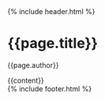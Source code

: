 <html lang="en">
<head>
    <meta charset="UTF-8">
    <meta http-equiv="X-UA-Compatible" content="IE=edge">
    <meta name="viewport" content="width=device-width, initial-scale=1.0">
    <title>{{page.title}} | Bit Criminals</title>
    <link rel="icon" type="image/png" sizes="64x64" href="images/myfavicon.png">
    <link rel="stylesheet" href="https://unpkg.com/flickity@2/dist/flickity.min.css">
    <link rel="preconnect" href="https://fonts.gstatic.com">
    <link href="https://fonts.googleapis.com/css2?family=Ubuntu+Mono:ital,wght@0,400;0,700;1,400;1,700&display=swap" rel="stylesheet">
    <link rel="stylesheet" href="/css/global.css">
    <link rel="stylesheet" href="/css/post.css">
</head>
<body>
    {% include header.html %}
    <main>
        <h1>{{page.title}}</h1>
        <p class="author">{{page.author}}</p>
        {{content}}
    </main>
    {% include footer.html %}
    <script src="https://kit.fontawesome.com/4e16efa13b.js" crossorigin="anonymous"></script>
    <script src="/js/global.js"></script>
</body>
</html>